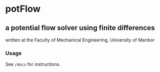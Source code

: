 # potFlow
## a potential flow solver using finite differences

written at the Faculty of Mechanical Engineering, University of Maribor

### Usage

See ```/docs``` for instructions.